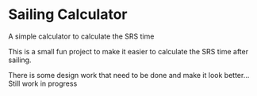 # Sailing Calculator
A simple calculator to calculate the SRS time

This is a small fun project to make it easier to calculate the SRS time after sailing. 

There is some design work that need to be done and make it look better... Still work in progress
